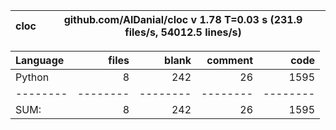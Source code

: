 cloc|github.com/AlDanial/cloc v 1.78  T=0.03 s (231.9 files/s, 54012.5 lines/s)
--- | ---

Language|files|blank|comment|code
:-------|-------:|-------:|-------:|-------:
Python|8|242|26|1595
--------|--------|--------|--------|--------
SUM:|8|242|26|1595

